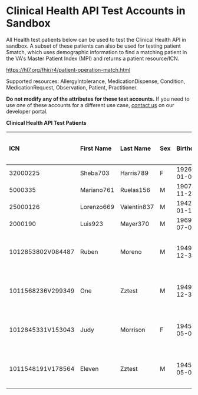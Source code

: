# Clinical Health API Test Accounts in Sandbox

All Health test patients below can be used to test the Clinical Health API in sandbox. A subset of these patients can also be used for testing patient $match, which uses demographic information to find a matching patient in the VA's Master Patient Index (MPI) and returns a patient resource/ICN.

https://hl7.org/fhir/r4/patient-operation-match.html

Supported resources: AllergyIntolerance, MedicationDispense, Condition, MedicationRequest, Observation, Patient, Practitioner.

**Do not modify any of the attributes for these test accounts.** If you need to use one of these accounts for a different use case, [contact us](https://developer.va.gov/support/contact-us) on our developer portal.

**Clinical Health API Test Patients**

| ICN               | First Name | Last Name   | Sex | Birthdate  | Enabled for Patient Match | Address                                        | Phone        |
|:------------------|:-----------|:------------|:----|:-----------|:--------------------------|:-----------------------------------------------|:-------------|
| 32000225          | Sheba703   | Harris789   | F   | 1926-01-08 | ➖️                        | ➖                                              | ➖            |
| 5000335           | Mariano761 | Ruelas156   | M   | 1907-11-20 | ➖️                        | ➖                                              | ➖            |
| 25000126          | Lorenzo669 | Valentín837 | M   | 1942-01-11 | ➖️                        | ➖                                              | ➖            |
| 2000190           | Luis923    | Mayer370    | M   | 1969-07-03 | ➖️                        | ➖                                              | ➖            | 
| 1012853802V084487 | Ruben      | Moreno      | M   | 1949-12-30 | ✔️                        | 12345 Redlands Blvd, San Bernardino, CA, 92346 | 909 555 5555 |
| 1011568236V299349 | One        | Zztest      | M   | 1949-12-30 | ✔️                        | 12345 Redlands Blvd, San Bernardino, CA, 92346 | 909 555 5555 |
| 1012845331V153043 | Judy       | Morrison    | F   | 1945-05-05 | ✔️                        | 4758 Hollowood Way, Murrieta, CA, 92562        | 909 789 6542 |
| 1011548191V178564 | Eleven     | Zztest      | M   | 1945-05-05 | ✔️                        | 4758 Hollowood Way, Murrieta, CA, 92562        | 909 789 6542 |
